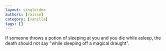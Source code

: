 ```yaml
---
layout: singleidea
authors: [raisse]
category: [vanilla]
tags: []
---
```

If someone throws a potion of sleeping at you and you die while asleep, the death should not say "while sleeping off a magical draught".

